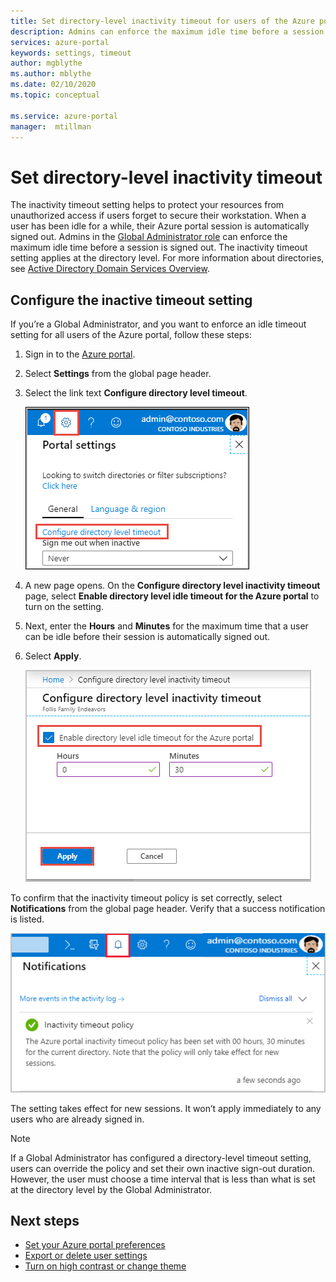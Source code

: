 ```yaml
---
title: Set directory-level inactivity timeout for users of the Azure portal | Microsoft Docs
description: Admins can enforce the maximum idle time before a session is signed out. The inactivity timeout policy is set at the directory level. 
services: azure-portal
keywords: settings, timeout
author: mgblythe
ms.author: mblythe
ms.date: 02/10/2020
ms.topic: conceptual

ms.service: azure-portal
manager:  mtillman
---
```


# Set directory-level inactivity timeout

The inactivity timeout setting helps to protect your resources from unauthorized access if users forget to secure their workstation. When a user has been idle for a while, their Azure portal session is automatically signed out. Admins in the [Global Administrator role](../active-directory/users-groups-roles/directory-assign-admin-roles.md#global-administrator--company-administrator) can enforce the maximum idle time before a session is signed out. The inactivity timeout setting applies at the directory level. For more information about directories, see [Active Directory Domain Services Overview](/windows-server/identity/ad-ds/get-started/virtual-dc/active-directory-domain-services-overview).

## Configure the inactive timeout setting

If you’re a Global Administrator, and you want to enforce an idle timeout setting for all users of the Azure portal, follow these steps:

1. Sign in to the [Azure portal](https://portal.azure.com).
2. Select **Settings** from the global page header.
3. Select the link text **Configure directory level timeout**.

    ![Screenshot showing portal settings with link text highlighted](./media/admin-timeout/settings.png)

4. A new page opens. On the **Configure directory level inactivity timeout** page, select **Enable directory level idle timeout for the Azure portal** to turn on the setting.
5. Next, enter the **Hours** and **Minutes** for the maximum time that a user can be idle before their session is automatically signed out.
6. Select **Apply**.

    ![Screenshot showing page to set directory-level inactivity timeout](./media/admin-timeout/configure.png)

To confirm that the inactivity timeout policy is set correctly, select **Notifications** from the global page header. Verify that a success notification is listed.

  ![Screenshot showing successful notification message for directory-level inactivity timeout](./media/admin-timeout/confirmation.png)

The setting takes effect for new sessions. It won’t apply immediately to any users who are already signed in.

> [!NOTE]
> If a Global Administrator has configured a directory-level timeout setting, users can override the policy and set their own inactive sign-out duration. However, the user must choose a time interval that is less than what is set at the directory level by the Global Administrator.
>

## Next steps

* [Set your Azure portal preferences](set-preferences.md)
* [Export or delete user settings](azure-portal-export-delete-settings.md)
* [Turn on high contrast or change theme](azure-portal-change-theme-high-contrast.md)
